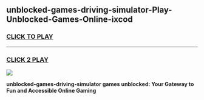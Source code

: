 
## unblocked-games-driving-simulator-Play-Unblocked-Games-Online-ixcod
<h3>
<a href="https://premium76.site?title=unblocked-games-driving-simulator&ref=25A">CLICK TO PLAY</a></h3>
<hr>

<h3>
<a href="https://premium76.site?title=unblocked-games-driving-simulator&ref=25A">CLICK 2 PLAY</a>
  
</h3>

<a href="https://premium76.site?title=unblocked-games-driving-simulator&ref=25A"><img src="https://clearcache.store/games.png"></a>


**unblocked-games-driving-simulator games unblocked: Your Gateway to Fun and Accessible Online Gaming**

